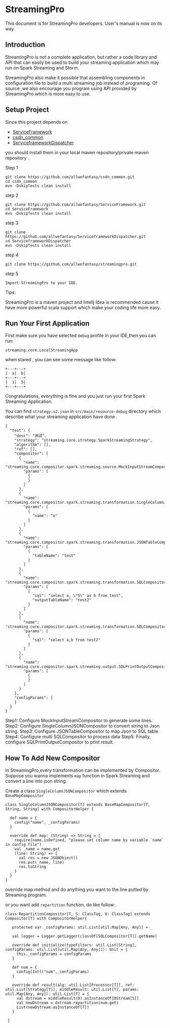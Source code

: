 # StreamingPro

This document is for StreamingPro developers. User's manual is now on its way.

## Introduction

StreamingPro is not a complete
application, but rather a code library and API that can easily be used
to build your streaming application which may run on Spark Streaming and Storm.

StreamingPro also make it possible that assembling components in configuration file to build a
multi streaming job instead of programing. Of source ,we also encourage you program using API provided
by StreamingPro which is more easy to use.


## Setup Project

Since this project  depends on 

* [ServiceFramework](https://github.com/allwefantasy/ServiceFramework.git)
* [csdn_common](https://github.com/allwefantasy/csdn_common.git)
* [ServiceframeworkDispatcher](https://github.com/allwefantasy/ServiceframeworkDispatcher.git)

you should install them in your local maven repository/private maven repository .

Step 1

```
git clone https://github.com/allwefantasy/csdn_common.git
cd csdn_common
mvn -DskipTests clean install
```

step 2

```
git clone https://github.com/allwefantasy/ServiceFramework.git
cd ServiceFramework
mvn -DskipTests clean install
```

step 3

```
git clone https://github.com/allwefantasy/ServiceframeworkDispatcher.git
cd ServiceframeworkDispatcher
mvn -DskipTests clean install
```

step 4 

```
git clone https://github.com/allwefantasy/streamingpro.git

```

step 5

```
Import StreamingPro to your IDE.
```

Tips:

StreamingPro is a maven project and Intellj Idea is recommended cause it  have more powerful scala support which make
 your coding life more easy.
 
 
## Run Your First Application
 
First make sure you have selected `debug` profile in your IDE,then you can run:

```
streaming.core.LocalStreamingApp
```

when stared , you can see some message like follow:


```
+---+---+
|  a|  b|
+---+---+
|  1|  5|
+---+---+
```

Congratulations, everything is fine and you just run your first Spark Streaming Application.


You can find `strategy.v2.json` in `src/main/resource-debug` directory which describe what your streaming application have 
done .

```
{
  "test": {
    "desc": "测试",
    "strategy": "streaming.core.strategy.SparkStreamingStrategy",
    "algorithm": [],
    "ref": [],
    "compositor": [
      {
        "name": "streaming.core.compositor.spark.streaming.source.MockInputStreamCompositor",
        "params": [
          {           
          }
        ]
      },
      {
        "name": "streaming.core.compositor.spark.streaming.transformation.SingleColumnJSONCompositor",
        "params": [
          {
            "name": "a"
          }
        ]
      },
      {
        "name": "streaming.core.compositor.spark.streaming.transformation.JSONTableCompositor",
        "params": [
          {
            "tableName": "test"
          }
        ]
      },
      {
        "name": "streaming.core.compositor.spark.streaming.transformation.SQLCompositor",
        "params": [
          {
            "sql": "select a, \"5\" as b from test",
            "outputTableName": "test2"
          }
        ]
      },
      {
        "name": "streaming.core.compositor.spark.streaming.transformation.SQLCompositor",
        "params": [
          {
            "sql": "select a,b from test2"
          }
        ]
      },
      {
        "name": "streaming.core.compositor.spark.streaming.output.SQLPrintOutputCompositor",
        "params": [
          {
          }
        ]
      }
    ],
    "configParams": {
    }
  }
}
```

Step1: Configure  MockInputStreamCompositor to generate some lines.
Step2: Configure  SingleColumnJSONCompositor to convert string to Json string.
Step3: Configure  JSONTableCompositor to map Json to SQL table.
Step4: Configure  multi SQLCompositor to process data 
Step5: Finally, configure SQLPrintOutputCompositor to print result.


## How To Add New Compositor

In StreamingPro,every transformation can be implemented by Compositor. Suppose 
you wanna implements `map` function in Spark Streaming and convert a line into json 
string.

Create a class `SingleColumnJSONCompositor` which extends `BaseMapCompositor`

```
class SingleColumnJSONCompositor[T] extends BaseMapCompositor[T, String, String] with CompositorHelper {

  def name = {
    config("name", _configParams)
  }

  override def map: (String) => String = {
    require(name.isDefined, "please set column name by variable `name` in config file")
    val _name = name.get
    (line: String) => {
      val res = new JSONObject()
      res.put(_name, line)
      res.toString
    }
  }
}
```

override map method and do anything you want to the line putted by Streaming program.


or you want add `repartition` function, do like follow:

```
class RepartitionCompositor[T, S: ClassTag, U: ClassTag] extends Compositor[T] with CompositorHelper{

   protected var _configParams: util.List[util.Map[Any, Any]] = _

   val logger = Logger.getLogger(classOf[SQLCompositor[T]].getName)

   override def initialize(typeFilters: util.List[String], configParams: util.List[util.Map[Any, Any]]): Unit = {
     this._configParams = configParams
   }

   def num = {
     config[Int]("num",_configParams)
   }

   override def result(alg: util.List[Processor[T]], ref: util.List[Strategy[T]], middleResult: util.List[T], params: util.Map[Any, Any]): util.List[T] = {
     val dstream = middleResult(0).asInstanceOf[DStream[S]]
     val newDstream = dstream.repartition(num.get)
     List(newDstream.asInstanceOf[T])
   }

 }
```







 